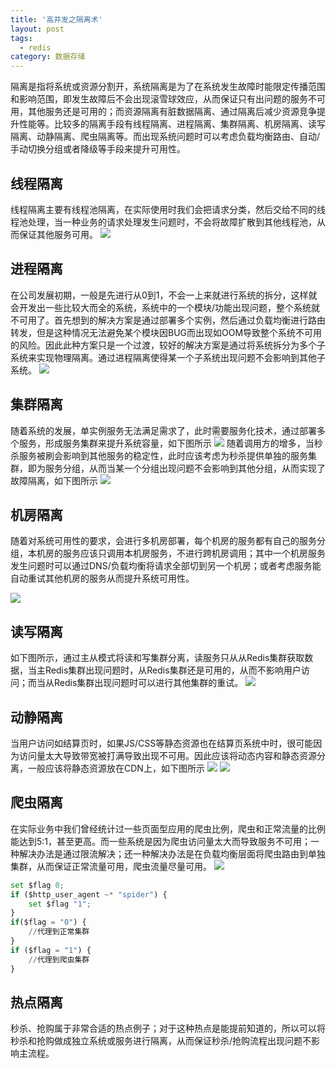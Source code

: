 ```yaml
---
title: '高并发之隔离术'
layout: post
tags:
  - redis
category: 数据存储
---
```


隔离是指将系统或资源分割开，系统隔离是为了在系统发生故障时能限定传播范围和影响范围，即发生故障后不会出现滚雪球效应，从而保证只有出问题的服务不可用，其他服务还是可用的；而资源隔离有脏数据隔离、通过隔离后减少资源竞争提升性能等。比较多的隔离手段有线程隔离、进程隔离、集群隔离、机房隔离、读写隔离、动静隔离、爬虫隔离等。而出现系统问题时可以考虑负载均衡路由、自动/手动切换分组或者降级等手段来提升可用性。

<!--more-->

## 线程隔离

线程隔离主要有线程池隔离，在实际使用时我们会把请求分类，然后交给不同的线程池处理，当一种业务的请求处理发生问题时，不会将故障扩散到其他线程池，从而保证其他服务可用。
![](http://www.stelin.me/assets/img/架构/20160912091843342.png)

## 进程隔离

在公司发展初期，一般是先进行从0到1，不会一上来就进行系统的拆分，这样就会开发出一些比较大而全的系统，系统中的一个模块/功能出现问题，整个系统就不可用了。首先想到的解决方案是通过部署多个实例，然后通过负载均衡进行路由转发，但是这种情况无法避免某个模块因BUG而出现如OOM导致整个系统不可用的风险。因此此种方案只是一个过渡，较好的解决方案是通过将系统拆分为多个子系统来实现物理隔离。通过进程隔离使得某一个子系统出现问题不会影响到其他子系统。
![](http://www.stelin.me/assets/img/架构/20160912091900811.png)

## 集群隔离

随着系统的发展，单实例服务无法满足需求了，此时需要服务化技术，通过部署多个服务，形成服务集群来提升系统容量，如下图所示
![](http://www.stelin.me/assets/img/架构/20160912091916702.png)
随着调用方的增多，当秒杀服务被刷会影响到其他服务的稳定性，此时应该考虑为秒杀提供单独的服务集群，即为服务分组，从而当某一个分组出现问题不会影响到其他分组，从而实现了故障隔离，如下图所示
![](http://www.stelin.me/assets/img/架构/20160912091843342.png)

## 机房隔离

随着对系统可用性的要求，会进行多机房部署，每个机房的服务都有自己的服务分组，本机房的服务应该只调用本机房服务，不进行跨机房调用；其中一个机房服务发生问题时可以通过DNS/负载均衡将请求全部切到另一个机房；或者考虑服务能自动重试其他机房的服务从而提升系统可用性。

![](http://www.stelin.me/assets/img/架构/20160912091927370.png)



## 读写隔离

如下图所示，通过主从模式将读和写集群分离，读服务只从从Redis集群获取数据，当主Redis集群出现问题时，从Redis集群还是可用的，从而不影响用户访问；而当从Redis集群出现问题时可以进行其他集群的重试。
![](http://www.stelin.me/assets/img/架构/20160912092005327.png)

## 动静隔离
当用户访问如结算页时，如果JS/CSS等静态资源也在结算页系统中时，很可能因为访问量太大导致带宽被打满导致出现不可用。因此应该将动态内容和静态资源分离，一般应该将静态资源放在CDN上，如下图所示
![](http://www.stelin.me/assets/img/架构/20160912092017637.png)
![](http://www.stelin.me/assets/img/架构/20160912092027390.png)

## 爬虫隔离

在实际业务中我们曾经统计过一些页面型应用的爬虫比例，爬虫和正常流量的比例能达到5:1，甚至更高。而一些系统是因为爬虫访问量太大而导致服务不可用；一种解决办法是通过限流解决；还一种解决办法是在负载均衡层面将爬虫路由到单独集群，从而保证正常流量可用，爬虫流量尽量可用。
![](http://www.stelin.me/assets/img/架构/20160912092037327.png)


```python
set $flag 0; 
if ($http_user_agent ~* "spider") { 
    set $flag "1"; 
} 
if($flag = "0") {
    //代理到正常集群
}
if ($flag = "1") { 
    //代理到爬虫集群
}

```

## 热点隔离

秒杀、抢购属于非常合适的热点例子；对于这种热点是能提前知道的，所以可以将秒杀和抢购做成独立系统或服务进行隔离，从而保证秒杀/抢购流程出现问题不影响主流程。



